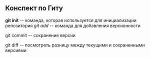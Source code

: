 ## Конспект по Гиту
**git init** -- команда, которая используется для инициализации репозитория
*git add* -- команда для добавления версионности

git commit -- сохранение версии

git diff -- посмотреть разницу между текущими и сохраненными версиями